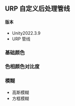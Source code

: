 
## URP 自定义后处理管线
#### 版本 
- Unity2022.3.9  
- URP 管线



### 基础颜色


### 色相颜色对比度


### 模糊
- 高斯模糊
- 方框模糊

